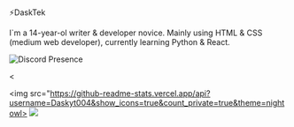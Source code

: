 ⚡DaskTek

I`m a 14-year-ol writer & developer novice.
Mainly using HTML & CSS (medium web developer), currently learning Python & React.

![Discord Presence](https://lanyard-profile-readme.vercel.app/api/756801630170513418)

<<p float="left">
  <img src="https://github-readme-stats.vercel.app/api?username=Daskyt004&show_icons=true&count_private=true&theme=nightowl>
  <img src="https://github-readme-stats.vercel.app/api/top-langs/?username=Daskyt04l&theme=nightowl">
</p>


